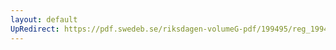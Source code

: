 ```yaml
---
layout: default
UpRedirect: https://pdf.swedeb.se/riksdagen-volumeG-pdf/199495/reg_199495_AU/reg_199495_AU_0014.pdf
---
```

